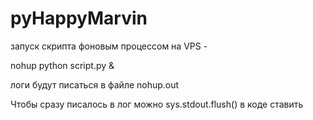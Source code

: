 # pyHappyMarvin

запуск скрипта фоновым процессом на VPS - 

nohup python script.py &

логи будут писаться в файле nohup.out

Чтобы сразу писалось в лог можно sys.stdout.flush() в коде ставить
